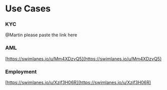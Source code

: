 # Use Cases

### KYC

@Martin please paste the link here

### AML

[https://swimlanes.io/u/Mm4XDzvQ5](https://swimlanes.io/u/Mm4XDzvQ5)

### Employment

[https://swimlanes.io/u/Xzjf3H06R](https://swimlanes.io/u/Xzjf3H06R)
